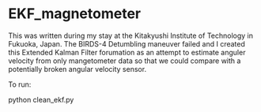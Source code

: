 # EKF_magnetometer

This was written during my stay at the Kitakyushi Institute of Technology in Fukuoka, Japan.
The BIRDS-4 Detumbling maneuver failed and I created this Extended Kalman Filter forumation as an attempt to estimate
anguler velocity from only mangetometer data so that we could compare with a potentially broken angular velocity sensor.

To run:

python clean_ekf.py
